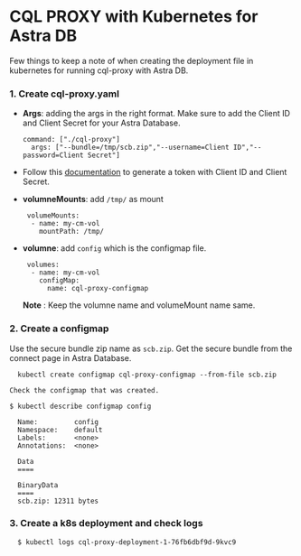 # CQL PROXY with Kubernetes for Astra DB

Few things to keep a note of when creating the deployment file in kubernetes for running cql-proxy with Astra DB. 

### 1. **Create cql-proxy.yaml**

- **Args**:  adding the args in the right format. Make sure to add the Client ID and Client Secret for your Astra Database.   

      command: ["./cql-proxy"]
        args: ["--bundle=/tmp/scb.zip","--username=Client ID","--password=Client Secret"]

- Follow this [documentation](https://docs.datastax.com/en/astra/docs/manage-application-tokens.html#_create_application_token) to generate a token with Client ID and Client Secret. 

- **volumneMounts**: add `/tmp/` as mount

       volumeMounts:
        - name: my-cm-vol
          mountPath: /tmp/

- **volumne**: add `config` which is the configmap file. 

       volumes:
        - name: my-cm-vol
          configMap:
            name: cql-proxy-configmap        
    
    **Note** : Keep the volumne name and volumeMount name same.

### 2. **Create a configmap**

Use the secure bundle zip name as `scb.zip`. Get the secure bundle from the connect page in Astra Database. 
      

      kubectl create configmap cql-proxy-configmap --from-file scb.zip 

    Check the configmap that was created. 

    $ kubectl describe configmap config
      
      Name:         config
      Namespace:    default
      Labels:       <none>
      Annotations:  <none>

      Data
      ====

      BinaryData
      ====
      scb.zip: 12311 bytes


### 3. **Create a k8s deployment and check logs**


      $ kubectl logs cql-proxy-deployment-1-76fb6dbf9d-9kvc9
